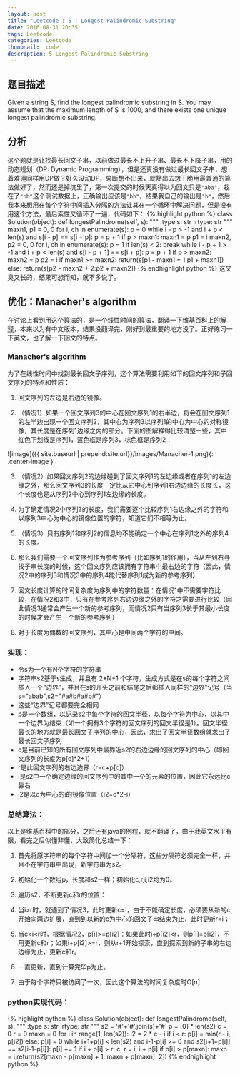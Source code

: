 ```yaml
---
layout: post
title: "Leetcode : 5 : Longest Palindromic Substring"
date: 2016-08-31 20:35
tags: Leetcode
categories: Leetcode
thumbnail:  code
description: 5 Longest Palindromic Substring
---
```


## 题目描述
Given a string S, find the longest palindromic substring in S. You may assume that the maximum length of S is 1000, and there exists one unique longest palindromic substring.

## 分析
这个题就是让找最长回文子串，以前做过最长不上升子串、最长不下降子串，用的动态规划（DP: Dynamic Programming），但是还真没有做过最长回文子串，想着难道同样用DP做？好久没动DP，果断想不出来，就豁出去想干脆用最普通的算法做好了，然而还是掉坑里了，第一次提交的时候天真得以为回文只是`"aba"`，栽在了`"bb"`这个测试数据上，正确输出应该是`"bb"`，结果我自己的输出是`"b"`，然后我本来想用在每个字符中间插入分隔的方法让其在一个循环中解决问题，但是没有用这个方法，最后索性又循环了一遍，代码如下：
{% highlight python %}
class Solution(object):
    def longestPalindrome(self, s):
        """
        :type s: str
        :rtype: str
        """
        maxn1, p1 = 0, 0
        for i, ch in enumerate(s):
            p = 0
            while i - p > -1 and i + p < len(s) and s[i - p] == s[i + p]:
                p = p + 1
            if p > maxn1:
                maxn1 = p
                p1 = i
        maxn2, p2 = 0, 0
        for i, ch in enumerate(s):
            p = 1
            if len(s) < 2:
                break
            while i - p + 1 > -1 and i + p < len(s) and s[i - p + 1] == s[i + p]:
                p = p + 1
            if p > maxn2:
                maxn2 = p
                p2 = i
        if maxn1 >= maxn2:
            return(s[p1 - maxn1 + 1:p1 + maxn1])
        else:
            return(s[p2 - maxn2 + 2:p2 + maxn2])
{% endhighlight python %}
这又臭又长的，结果可想而知，就不多说了。

## 优化：Manacher's algorithm
在讨论上看到用这个算法的，是一个线性时间的算法，翻译一下维基百科上的[解释](https://en.wikipedia.org/wiki/Longest_palindromic_substring)，本来以为有中文版本，结果没翻译完，刚好到最重要的地方没了。正好练习一下英文，也了解一下回文的特点。

### Manacher's algorithm
为了在线性时间中找到最长回文子序列，这个算法需要利用如下的回文序列和子回文序列的特点和性质：

1. 回文序列的左边是右边的镜像。

2. （情况1）如果一个回文序列3的中心在回文序列1的右半边，将会在回文序列1的左半边出现一个回文序列2，其中心为序列3以序列1的中心为中心的对称镜像，其长度是在序列1边缘之内的部分。下面的图解释得比较清楚一些，其中红色下划线是序列1，蓝色框是序列3，棕色框是序列2：

![image]({{ site.baseurl | prepend:site.url}}/images/Manacher-1.png){: .center-image }

3. （情况2）如果回文序列2的边缘碰到了回文序列1的左边缘或者在序列1的左边缘之外，那么回文序列3的长度一定比从它中心到序列1右边边缘的长度长，这个长度也是从序列2中心到序列1左边缘的长度。

4. 为了确定情况2中序列3的长度，我们需要逐个比较序列1右边缘之外的字符和以序列3中心为中心的镜像位置的字符，知道它们不相等为止。

5. （情况3）只有序列1和序列2的信息均不能确定一个中心在序列1之外的序列4的长度。

6. 那么我们需要一个回文序列作为参考序列（比如序列1的作用），当从左到右寻找子串长度的时候，这个回文序列应该拥有字符串中最右边的字符（因此，情况2中的序列3和情况3中的序列4能代替序列1成为新的参考序列）

7. 回文长度计算的时间复杂度为序列中的字符数量：在情况1中不需要字符比较，在情况2和3中，只有在参考序列右边边缘之外的字符才需要进行比较（因此情况3通常会产生一个新的参考序列，而情况2只有当序列3长于其最小长度的时候才会产生一个新的参考序列）

8. 对于长度为偶数的回文序列，其中心是中间两个字符的中间。

### 实现：
- 令s为一个有N个字符的字符串
- 字符串s2基于s生成，并且有 2*N+1 个字符，生成方式是在s的每个字符之间插入一个“边界”，并且在s的开头之前和结尾之后都插入同样的“边界”记号（当s="abab",s2="#a#b#a#b#"）
- 这些“边界”记号都要完全相同
- p是一个数组，以记录s2中每个字符的回文半径，以每个字符为中心，以其中一个边界为结束（如一个拥有3个字符的回文序列的回文半径是1）。回文半径最长的地方就是最长回文子序列的中心，因此，求出了回文半径数组就求出了最长回文子序列
- c是目前已知的所有回文序列中最靠近s2的右边边缘的回文序列的中心（即回文序列的长度为p[c]*2+1）
- r是此回文序列的右边边界（r=c+p[c]）
- i是s2中一个确定边缘的回文序列中的其中一个的元素的位置，因此它永远比c靠右
- i2是以c为中心的i的镜像位置（i2=c*2-i）

### 总结算法：

以上是维基百科中的部分，之后还有java的例程，就不翻译了，由于我英文水平有限，看完之后似懂非懂，大致简化总结一下：

1. 首先将原字符串的每个字符中间加一个分隔符，这些分隔符必须完全一样，并且不在字符串中出现，新字符串为s2。

2. 初始化一个数组p，长度和s2一样；初始化c,r,i,i2均为0。

3. 遍历s2，不断更新c和r的位置：

4. 当i>r时，就遇到了情况3，此时更新c=i，由于不能确定长度，必须要从新的c开始向两边扩展，直到到以新的c为中心的回文子串结束为止，此时更新r=i；

5. 当c<i<r时，根据情况2，p[i]>=p[i2]：如果此时i+p[i2]<r，则p[i]=p[i2]，不用更新c和r；如果i+p[i2]>=r，则从r+1开始探索，直到探索到新的子串的右边边缘为止，更新c和r。

6. 一直更新，直到计算完毕p为止。

7. 由于每个字符只被访问了一次，因此这个算法的时间复杂度时O[n]

### python实现代码：
{% highlight python %}
class Solution(object):
    def longestPalindrome(self, s):
        """
        :type s: str
        :rtype: str
        """
        s2 = '#'+'#'.join(s)+'#'
        p = [0] * len(s2)
        c = 0
        r = 0
        maxn = 0
        for i in range(1, len(s2)):
            i2 = 2 * c - i
            if i < r:
                p[i] = min(r - i, p[i2])
            else:
                p[i] = 0
            while i+1+p[i] < len(s2) and i-1-p[i] >= 0 and s2[i+1+p[i]] == s2[i-1-p[i]]:
                p[i] += 1
            if i + p[i] > r:
                c, r = i, i + p[i]
            if p[i] > p[maxn]:
                maxn = i
        return(s2[maxn - p[maxn] + 1: maxn + p[maxn]: 2])
{% endhighlight python %}
